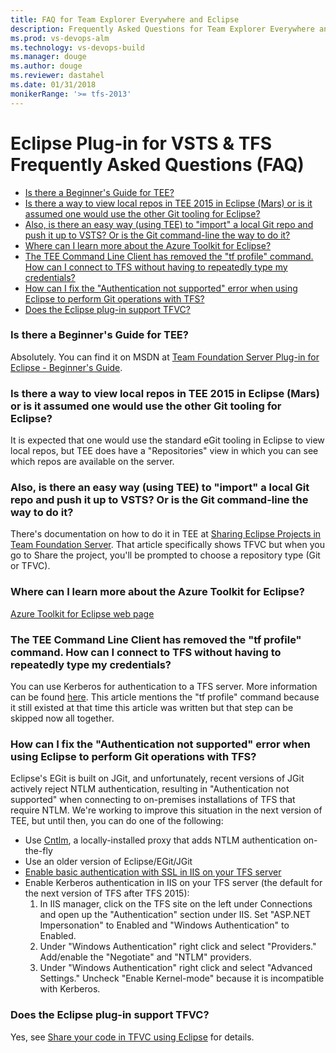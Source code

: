 ```yaml
---
title: FAQ for Team Explorer Everywhere and Eclipse
description: Frequently Asked Questions for Team Explorer Everywhere and Java Eclipse
ms.prod: vs-devops-alm
ms.technology: vs-devops-build 
ms.manager: douge
ms.author: douge
ms.reviewer: dastahel
ms.date: 01/31/2018
monikerRange: '>= tfs-2013'
---
```



# Eclipse Plug-in for VSTS & TFS Frequently Asked Questions (FAQ)

* [Is there a Beginner's Guide for TEE?](#is-there-a-beginners-guide-for-tee)
* [Is there a way to view local repos in TEE 2015 in Eclipse (Mars) or is it assumed one would use the other Git tooling for Eclipse?](#is-there-a-way-to-view-local-repos-in-tee-2015-in-eclipse-mars-or-is-it-assumed-one-would-use-the-other-git-tooling-for-eclipse)
* [Also, is there an easy way (using TEE) to "import" a local Git repo and push it up to VSTS? Or is the Git command-line the way to do it?](#also-is-there-an-easy-way-using-tee-to-import-a-local-git-repo-and-push-it-up-to-vsts-or-is-the-git-command-line-the-way-to-do-it)
* [Where can I learn more about the Azure Toolkit for Eclipse?](#where-can-i-learn-more-about-the-azure-toolkit-for-eclipse)
* [The TEE Command Line Client has removed the "tf profile" command. How can I connect to TFS without having to repeatedly type my credentials?](#the-tee-command-line-client-has-removed-the-tf-profile-command-how-can-i-connect-to-tfs-without-having-to-repeatedly-type-my-credentials)
* [How can I fix the "Authentication not supported" error when using Eclipse to perform Git operations with TFS?](#how-can-i-fix-the-authentication-not-supported-error-when-using-eclipse-to-perform-git-operations-with-tfs)
* [Does the Eclipse plug-in support TFVC?](#does-the-eclipse-plug-in-support-tfvc)

### Is there a Beginner's Guide for TEE?

Absolutely.  You can find it on MSDN at [Team Foundation Server Plug-in for Eclipse - Beginner's Guide](https://msdn.microsoft.com/en-us/library/hh913026(v=vs.120).aspx).

### Is there a way to view local repos in TEE 2015 in Eclipse (Mars) or is it assumed one would use the other Git tooling for Eclipse?

It is expected that one would use the standard eGit tooling in Eclipse to view local repos, but TEE does have a "Repositories" view in which you can see which repos are available on the server.

### Also, is there an easy way (using TEE) to "import" a local Git repo and push it up to VSTS? Or is the Git command-line the way to do it?

There's documentation on how to do it in TEE at [Sharing Eclipse Projects in Team Foundation Server](https://msdn.microsoft.com/en-us/library/hh568708(v=vs.120).aspx).
That article specifically shows TFVC but when you go to Share the project, you'll be prompted to choose a repository type (Git or TFVC).

### Where can I learn more about the Azure Toolkit for Eclipse?

[Azure Toolkit for Eclipse web page](https://msdn.microsoft.com/library/azure/hh694271.aspx)

### The TEE Command Line Client has removed the "tf profile" command. How can I connect to TFS without having to repeatedly type my credentials?

You can use Kerberos for authentication to a TFS server. More information can be found [here](https://msdn.microsoft.com/en-us/library/gg475929%28v=vs.120%29.aspx). This article mentions the "tf profile" command because it still existed at that time this article was written but that step can be skipped now all together.

### How can I fix the "Authentication not supported" error when using Eclipse to perform Git operations with TFS?

Eclipse's EGit is built on JGit, and unfortunately, recent versions of JGit actively reject NTLM authentication, resulting in "Authentication not supported" when connecting to on-premises installations of TFS that require NTLM.  We're working to improve this situation in the next version of TEE, but until then, you can do one of the following:
* Use [Cntlm](http://cntlm.sourceforge.net/), a locally-installed proxy that adds NTLM authentication on-the-fly
* Use an older version of Eclipse/EGit/JGit
* [Enable basic authentication with SSL in IIS on your TFS server](https://github.com/Microsoft/tfs-cli/blob/master/docs/configureBasicAuth.md) 
* Enable Kerberos authentication in IIS on your TFS server (the default for the next version of TFS after TFS 2015):
  1. In IIS manager, click on the TFS site on the left under Connections and open up the "Authentication" section under IIS.  Set "ASP.NET Impersonation" to Enabled and "Windows Authentication" to Enabled.
  2. Under "Windows Authentication" right click and select "Providers."  Add/enable the "Negotiate" and "NTLM" providers.
  3. Under "Windows Authentication" right click and select "Advanced Settings."  Uncheck "Enable Kernel-mode" because it is incompatible with Kerberos.

### Does the Eclipse plug-in support TFVC?

Yes, see [Share your code in TFVC using Eclipse](../tfvc/share-your-code-in-tfvc-eclipse.md) for details.